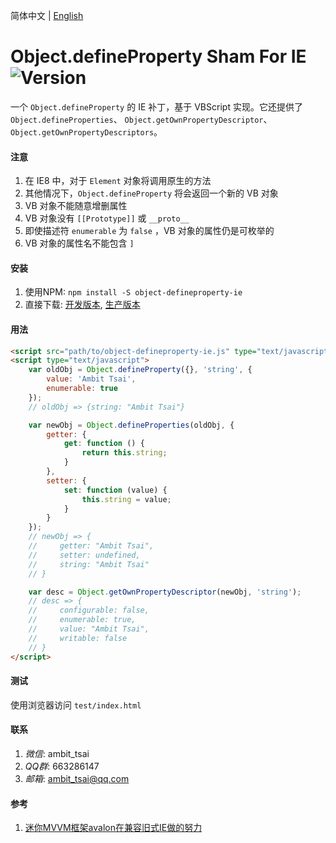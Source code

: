 简体中文 | [English](README.md)


# Object.defineProperty Sham For IE&nbsp;&nbsp;![Version](https://img.shields.io/npm/v/object-defineproperty-ie.svg)

一个 `Object.defineProperty` 的 IE 补丁，基于 VBScript 实现。它还提供了`Object.defineProperties`、 `Object.getOwnPropertyDescriptor`、 `Object.getOwnPropertyDescriptors`。


#### 注意
1. 在 IE8 中，对于 `Element` 对象将调用原生的方法
1. 其他情况下，`Object.defineProperty` 将会返回一个新的 VB 对象
1. VB 对象不能随意增删属性
1. VB 对象没有 `[[Prototype]]` 或 `__proto__`
1. 即使描述符 `enumerable` 为 `false` ，VB 对象的属性仍是可枚举的
1.  VB 对象的属性名不能包含 `]`


#### 安装
1. 使用NPM: `npm install -S object-defineproperty-ie`
1. 直接下载: <a href="src/object-defineproperty-ie.js" target="_blank">开发版本</a>, <a href="dist/object-defineproperty-ie.js" target="_blank">生产版本</a>


#### 用法
```html
<script src="path/to/object-defineproperty-ie.js" type="text/javascript"></script>
<script type="text/javascript">
    var oldObj = Object.defineProperty({}, 'string', {
        value: 'Ambit Tsai',
        enumerable: true
    });
    // oldObj => {string: "Ambit Tsai"}

    var newObj = Object.defineProperties(oldObj, {
        getter: {
            get: function () {
                return this.string;
            }
        },
        setter: {
            set: function (value) {
                this.string = value;
            }
        }
    });
    // newObj => {
    //     getter: "Ambit Tsai",
    //     setter: undefined,
    //     string: "Ambit Tsai"
    // }

    var desc = Object.getOwnPropertyDescriptor(newObj, 'string');
    // desc => {
    //     configurable: false,
    //     enumerable: true,
    //     value: "Ambit Tsai",
    //     writable: false
    // }
</script>
```


#### 测试
使用浏览器访问 `test/index.html`


#### 联系
1. *微信*: ambit_tsai
1. *QQ群*: 663286147
1. *邮箱*: ambit_tsai@qq.com


#### 参考
1. <a href="https://www.cnblogs.com/rubylouvre/p/3598133.html" target="_blank">迷你MVVM框架avalon在兼容旧式IE做的努力</a>
